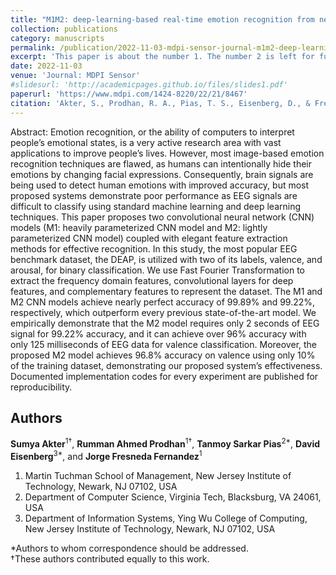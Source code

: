 ```yaml
---
title: "M1M2: deep-learning-based real-time emotion recognition from neural activity"
collection: publications
category: manuscripts
permalink: /publication/2022-11-03-mdpi-sensor-journal-m1m2-deep-learning-based-real-time-emotion-recognition
excerpt: 'This paper is about the number 1. The number 2 is left for future work.'
date: 2022-11-03
venue: 'Journal: MDPI Sensor'
#slidesurl: 'http://academicpages.github.io/files/slides1.pdf'
paperurl: 'https://www.mdpi.com/1424-8220/22/21/8467'
citation: 'Akter, S., Prodhan, R. A., Pias, T. S., Eisenberg, D., & Fresneda Fernandez, J. (2022). M1M2: deep-learning-based real-time emotion recognition from neural activity. Sensors, 22(21), 8467.'
---
```


Abstract: Emotion recognition, or the ability of computers to interpret people’s emotional states, is a very active research area with vast applications to improve people’s lives. However, most image-based emotion recognition techniques are flawed, as humans can intentionally hide their emotions by changing facial expressions. Consequently, brain signals are being used to detect human emotions with improved accuracy, but most proposed systems demonstrate poor performance as EEG signals are difficult to classify using standard machine learning and deep learning techniques. This paper proposes two convolutional neural network (CNN) models (M1: heavily parameterized CNN model and M2: lightly parameterized CNN model) coupled with elegant feature extraction methods for effective recognition. In this study, the most popular EEG benchmark dataset, the DEAP, is utilized with two of its labels, valence, and arousal, for binary classification. We use Fast Fourier Transformation to extract the frequency domain features, convolutional layers for deep features, and complementary features to represent the dataset. The M1 and M2 CNN models achieve nearly perfect accuracy of 99.89% and 99.22%, respectively, which outperform every previous state-of-the-art model. We empirically demonstrate that the M2 model requires only 2 seconds of EEG signal for 99.22% accuracy, and it can achieve over 96% accuracy with only 125 milliseconds of EEG data for valence classification. Moreover, the proposed M2 model achieves 96.8% accuracy on valence using only 10% of the training dataset, demonstrating our proposed system’s effectiveness. Documented implementation codes for every experiment are published for reproducibility.

## Authors

**Sumya Akter**<sup>1†</sup>, **Rumman Ahmed Prodhan**<sup>1†</sup>, **Tanmoy Sarkar Pias**<sup>2*</sup>, **David Eisenberg**<sup>3*</sup>, and **Jorge Fresneda Fernandez**<sup>1</sup>

1. Martin Tuchman School of Management, New Jersey Institute of Technology, Newark, NJ 07102, USA  
2. Department of Computer Science, Virginia Tech, Blacksburg, VA 24061, USA  
3. Department of Information Systems, Ying Wu College of Computing, New Jersey Institute of Technology, Newark, NJ 07102, USA  

*Authors to whom correspondence should be addressed.  
†These authors contributed equally to this work.
